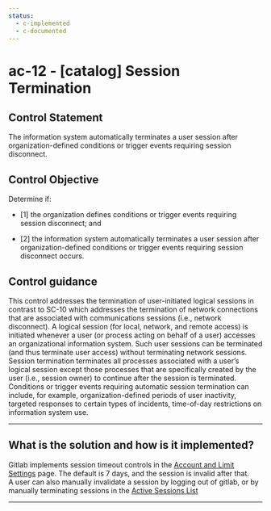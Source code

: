 ```yaml
---
status:
  - c-implemented
  - c-documented
---
```


# ac-12 - \[catalog\] Session Termination

## Control Statement

The information system automatically terminates a user session after organization-defined conditions or trigger events requiring session disconnect.

## Control Objective

Determine if:

- \[1\] the organization defines conditions or trigger events requiring session disconnect; and

- \[2\] the information system automatically terminates a user session after organization-defined conditions or trigger events requiring session disconnect occurs.

## Control guidance

This control addresses the termination of user-initiated logical sessions in contrast to SC-10 which addresses the termination of network connections that are associated with communications sessions (i.e., network disconnect). A logical session (for local, network, and remote access) is initiated whenever a user (or process acting on behalf of a user) accesses an organizational information system. Such user sessions can be terminated (and thus terminate user access) without terminating network sessions. Session termination terminates all processes associated with a user’s logical session except those processes that are specifically created by the user (i.e., session owner) to continue after the session is terminated. Conditions or trigger events requiring automatic session termination can include, for example, organization-defined periods of user inactivity, targeted responses to certain types of incidents, time-of-day restrictions on information system use.

______________________________________________________________________

## What is the solution and how is it implemented?

Gitlab implements session timeout controls in the [Account and Limit Settings](https://docs.gitlab.com/ee/user/admin_area/settings/account_and_limit_settings.html)
page.  The default is 7 days, and the session is invalid after that.  
A user can also manually invalidate a session by logging out of gitlab,
or by manually terminating sessions in the
[Active Sessions List](https://docs.gitlab.com/ee/user/profile/active_sessions.html)

______________________________________________________________________
